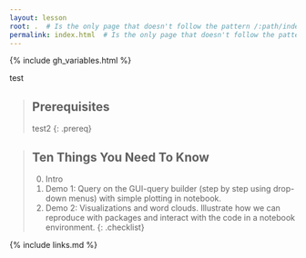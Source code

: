 ```yaml
---
layout: lesson
root: .  # Is the only page that doesn't follow the pattern /:path/index.html
permalink: index.html  # Is the only page that doesn't follow the pattern /:path/index.html
---
```


{% include gh_variables.html %}

test

> ## Prerequisites
>
> test2
{: .prereq}

> ## Ten Things You Need To Know
>
> 0.  Intro
> 1.  Demo 1: Query on the GUI-query builder (step by step using drop-down menus) with simple plotting in notebook.
> 2.  Demo 2: Visualizations and word clouds. Illustrate how we can reproduce with packages and interact with the code in a notebook environment.
{: .checklist}

{% include links.md %}
